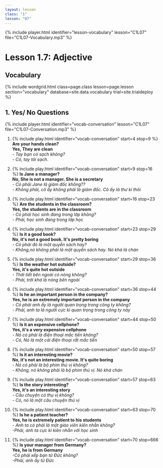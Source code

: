 ```yaml
---
layout: lesson
class: "1"
lesson: "07"
---
```



{% include player.html identifier="lesson-vocabulary" lesson="C1L07" file="C1L07-Vocabulary.mp3" %}
# Lesson 1.7: Adjective


## Vocabulary

{% include wordgrid.html 
		class=page.class 
		lesson=page.lesson 
		section="vocabulary"
		database=site.data.vocabulary 
		trial=site.trialdeploy %}


## 1. Yes/ No Questions 
{% include player.html identifier="vocab-conversation" lesson="C1L07" file="C1L07-Conversation.mp3" %}

1. {% include play.html identifier="vocab-conversation" start=4 stop=9 %} **Are your hands clean?**     
**Yes, They are clean**   
*- Tay bạn có sạch không?*    
*- Có, tay tôi sạch.*  

2. {% include play.html identifier="vocab-conversation" start=9 stop=16 %} **Is Jane a manager?**  
**No, She is not a manager. She is a secretary**  
*- Có phải Jane là giám đốc không??*  
*- Không phải, cô ấy không phải là giám đốc. Cô ấy là thư kí thôi*  

3. {% include play.html identifier="vocab-conversation" start=16 stop=23 %} **Are the students in the classroom?**   
**Yes, the students are in the classroom**  
*- Có phải học sinh đang trong lớp không?*  
*- Phải, học sinh đang trong lớp học*  

4. {% include play.html identifier="vocab-conversation" start=23 stop=29 %} **Is it a good book?**  
**No, it's not a good book. It's pretty boring**  
*- Có phải đó là một quyển sách hay?*  
*- Không,nó không phải là một quyển sách hay. Nó khá là chán*  

5. {% include play.html identifier="vocab-conversation" start=29 stop=36 %} **Is the weather hot outside?**   
**Yes, it's quite hot outside**   
*- Thời tiết bên ngoài có nóng không?*  
*- Phải, trời khá là nóng bên ngoài*  

6. {% include play.html identifier="vocab-conversation" start=36 stop=44 %} **Is he an important person in the company?**   
**Yes, he is an extremely important person in the company**  
*- Có phải anh ấy là người quan trọng trong công ty không?*  
*- Phải, anh ta là người cực kì quan trọng trong công ty này*  

7. {% include play.html identifier="vocab-conversation" start=44 stop=50 %} **Is it an expensive cellphone?**   
**Yes, it's a very expensive cellphone**  
*- Nó có phải là điện thoại mắc tiền không?*  
*- Có, Nó là một cái điện thoại rất mắc tiền*  
  
8. {% include play.html identifier="vocab-conversation" start=50 stop=57 %} **Is it an interesting movie?**   
**No, it's not an interesting movie. It's quite boring**  
*- Nó có phải là bộ phim thú vị không?*  
*- Không, nó không phải là bộ phim thú vị. Nó khá chán*  
  
9. {% include play.html identifier="vocab-conversation" start=57 stop=63 %} **Is the story interesting?**  
**Yes, it's an interesting story**  
*- Câu chuyện có thụ vị không?*  
*- Có, nó là một câu chuyện thú vị*  
  
10. {% include play.html identifier="vocab-conversation" start=63 stop=70 %} **Is he a patient teacher?**  
**Yes, he is extremely patient to his students**  
*- Anh ta có phải là một giáo viên kiên nhẫn không?*  
*-Phải, anh ta cực kì kiên nhẫn với học sinh*  
  
11. {% include play.html identifier="vocab-conversation" start=70 stop=666 %} **Is your manager from Germany?**  
**Yes, he is from Germany**  
*-Có phải xếp bạn từ Đức không?*  
*-Phải, anh ấy từ Đức*  